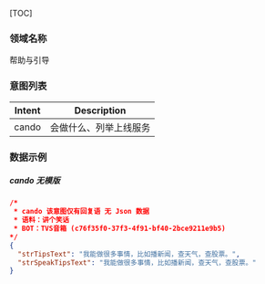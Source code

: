 [TOC]

### 领域名称

帮助与引导

### 意图列表

| Intent | Description |
| ------ | ----------- |
| cando  | 会做什么、列举上线服务 |

### 数据示例
##### cando 无模版
```json
/*
 * cando 该意图仅有回复语 无 Json 数据
 * 语料：讲个笑话
 * BOT：TVS音箱 (c76f35f0-37f3-4f91-bf40-2bce9211e9b5)
*/ 
{
  "strTipsText": "我能做很多事情，比如播新闻，查天气，查股票。",
  "strSpeakTipsText": "我能做很多事情，比如播新闻，查天气，查股票。"
}
```

